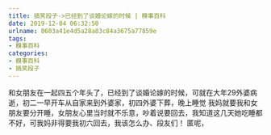 ```yaml
---
title: 搞笑段子->已经到了谈婚论嫁的时候 | 糗事百科
date: 2019-12-04 06:32:50
urlname: 0603a41e4d5a28a83c84a3675a77859e
tags: 
- 糗事百科
categories:
- 糗事百科
- 搞笑段子
---
```

和女朋友在一起四五个年头了，已经到了谈婚论嫁的时候，可就在大年29外婆病逝，初二一早开车从自家来到外婆家，初四外婆下葬，晚上睡觉 我妈就要我和女朋友要分开睡，女朋友心里当时就不乐意，吵着说要回去，我知道这几天她吃睡都不好，可我妈非得要我初六回去，我该怎么办、段友们！ 匿呢，


